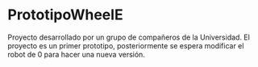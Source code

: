 # PrototipoWheelE

Proyecto desarrollado por un grupo de compañeros de la Universidad. El proyecto es un primer prototipo,
posteriormente se espera modificar el robot de 0 para hacer una nueva versión.
